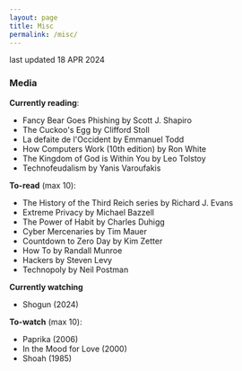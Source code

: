 ```yaml
---
layout: page
title: Misc
permalink: /misc/
---
```


last updated 18 APR 2024

### Media
**Currently reading**:
- Fancy Bear Goes Phishing by Scott J. Shapiro
- The Cuckoo's Egg by Clifford Stoll
- La defaite de l'Occident by Emmanuel Todd
- How Computers Work (10th edition) by Ron White
- The Kingdom of God is Within You by Leo Tolstoy
- Technofeudalism by Yanis Varoufakis

**To-read** (max 10):
- The History of the Third Reich series by Richard J. Evans
- Extreme Privacy by Michael Bazzell
- The Power of Habit by Charles Duhigg
- Cyber Mercenaries by Tim Mauer
- Countdown to Zero Day by Kim Zetter
- How To by Randall Munroe
- Hackers by Steven Levy
- Technopoly by Neil Postman

**Currently watching**
- Shogun (2024)

**To-watch** (max 10):
- Paprika (2006)
- In the Mood for Love (2000)
- Shoah (1985)